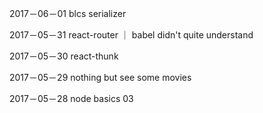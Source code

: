 2017－06－01 blcs serializer

2017－05－31 react-router ｜ babel  didn't quite understand

2017－05－30 react-thunk

2017－05－29 nothing but see some movies 

2017－05－28 node basics 03



